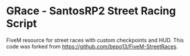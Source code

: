 # GRace - SantosRP2 Street Racing Script

FiveM resource for street races with custom checkpoints and HUD. 
This code was forked from https://github.com/bepo13/FiveM-StreetRaces.

